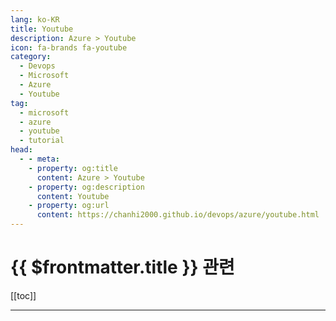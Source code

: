 ```yaml
---
lang: ko-KR
title: Youtube
description: Azure > Youtube
icon: fa-brands fa-youtube
category:
  - Devops
  - Microsoft
  - Azure
  - Youtube
tag:
  - microsoft
  - azure
  - youtube
  - tutorial
head:
  - - meta:
    - property: og:title
      content: Azure > Youtube
    - property: og:description
      content: Youtube
    - property: og:url
      content: https://chanhi2000.github.io/devops/azure/youtube.html
---
```


# {{ $frontmatter.title }} 관련

[[toc]]

---

<MyYouTubeItems jsonName="yu-MicrosoftDeveloper" /><!-- Microsoft Developer -->
<MyYouTubeItems jsonName="yu-HoussemDellai" /><!-- Houssem Dellai -->
<MyYouTubeItems jsonName="yu-HAMYLABS" /><!-- HAMY LABS -->

<TagLinks />